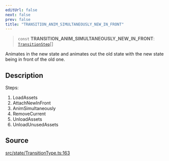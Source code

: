 ```yaml
---
editUrl: false
next: false
prev: false
title: "TRANSITION_ANIM_SIMULTANEOUSLY_NEW_IN_FRONT"
---
```


> `const` **TRANSITION\_ANIM\_SIMULTANEOUSLY\_NEW\_IN\_FRONT**: [`TransitionStep`](/api/enumerations/transitionstep/)[]

Animates in the new state and animates out the old state with the new state being in front of the old one.

## Description

Steps:
1. LoadAssets
2. AttachNewInFront
3. AnimSimultaneously
4. RemoveCurrent
5. UnloadAssets
6. UnloadUnusedAssets

## Source

[src/state/TransitionType.ts:163](https://github.com/relishinc/dill-pixel/blob/10f512f7f577ca5e74162827f11215b28df5ca97/src/state/TransitionType.ts#L163)
